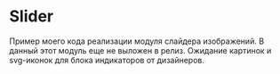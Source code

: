 # Slider
Пример моего кода реализации модуля слайдера изображений. В данный этот модуль еще не выложен в релиз. Ожидание картинок и svg-иконок для блока индикаторов от дизайнеров.
